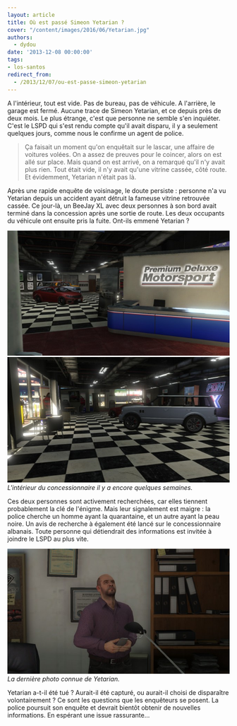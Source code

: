 ```yaml
---
layout: article
title: Où est passé Simeon Yetarian ?
cover: "/content/images/2016/06/Yetarian.jpg"
authors:
  - dydou
date: '2013-12-08 00:00:00'
tags:
- los-santos
redirect_from:
  - /2013/12/07/ou-est-passe-simeon-yetarian
---
```


A l'intérieur, tout est vide. Pas de bureau, pas de véhicule. A l'arrière, le garage est fermé. Aucune trace de Simeon Yetarian, et ce depuis près de deux mois. Le plus étrange, c'est que personne ne semble s'en inquiéter. C'est le LSPD qui s'est rendu compte qu'il avait disparu, il y a seulement quelques jours, comme nous le confirme un agent de police.

> Ça faisait un moment qu'on enquêtait sur le lascar, une affaire de voitures volées. On a assez de preuves pour le coincer, alors on est allé sur place. Mais quand on est arrivé, on a remarqué qu'il n'y avait plus rien. Tout était vide, il n'y avait qu'une vitrine cassée, côté route. Et évidemment, Yetarian n'était pas là.

Après une rapide enquête de voisinage, le doute persiste : personne n'a vu Yetarian depuis un accident ayant détruit la fameuse vitrine retrouvée cassée. Ce jour-là, un BeeJay XL avec deux personnes à son bord avait terminé dans la concession après une sortie de route. Les deux occupants du véhicule ont ensuite pris la fuite. Ont-ils emmené Yetarian ?

![](/content/images/2016/06/Yetarian2_0.jpg)
![L'intérieur du concessionnaire il y a encore quelques semaines.](/content/images/2016/06/Yetarian3.jpg)
_L'intérieur du concessionnaire il y a encore quelques semaines._

Ces deux personnes sont activement recherchées, car elles tiennent probablement la clé de l'énigme. Mais leur signalement est maigre : la police cherche un homme ayant la quarantaine, et un autre ayant la peau noire. Un avis de recherche à également été lancé sur le concessionnaire albanais. Toute personne qui détiendrait des informations est invitée à joindre le LSPD au plus vite.

![La dernière photo connue de Yetarian.](/content/images/2016/06/Yetarian5.jpg)
_La dernière photo connue de Yetarian._

Yetarian a-t-il été tué ? Aurait-il été capturé, ou aurait-il choisi de disparaître volontairement ? Ce sont les questions que les enquêteurs se posent. La police poursuit son enquête et devrait bientôt obtenir de nouvelles informations. En espérant une issue rassurante...